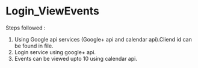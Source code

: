 # Login_ViewEvents

Steps followed : 
1. Using Google api services (Google+ api and calendar api).Cliend id can be found in file.
2. Login service using google+ api.
3. Events can be viewed upto 10 using calendar api.
